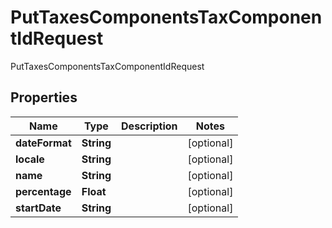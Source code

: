 

# PutTaxesComponentsTaxComponentIdRequest

PutTaxesComponentsTaxComponentIdRequest

## Properties

| Name | Type | Description | Notes |
|------------ | ------------- | ------------- | -------------|
|**dateFormat** | **String** |  |  [optional] |
|**locale** | **String** |  |  [optional] |
|**name** | **String** |  |  [optional] |
|**percentage** | **Float** |  |  [optional] |
|**startDate** | **String** |  |  [optional] |



